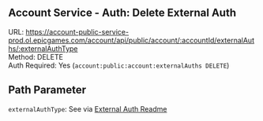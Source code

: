 ## Account Service - Auth: Delete External Auth

URL: https://account-public-service-prod.ol.epicgames.com/account/api/public/account/:accountId/externalAuths/:externalAuthType \
Method: DELETE \
Auth Required: Yes (`account:public:account:externalAuths DELETE`)

## Path Parameter

`externalAuthType`: See via [External Auth Readme](./README.md)
